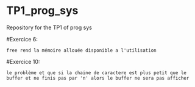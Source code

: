 # TP1_prog_sys
Repository for the TP1 of prog sys



#Exercice 6:
```
free rend la mémoire allouée disponible a l'utilisation
```

#Exercice 10:
```
le problème et que si la chaine de caractere est plus petit que le buffer et ne finis pas par 'n' alors le buffer ne sera pas afficher
```